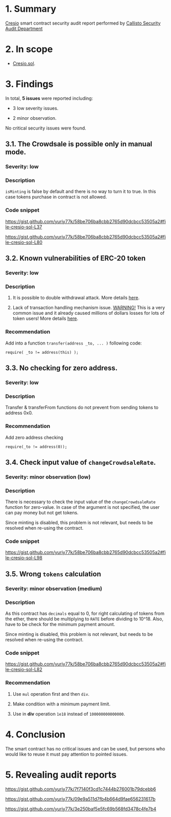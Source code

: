 # 1. Summary

[Cresio](https://etherscan.io/address/0xdb2b3db44820526e7472dea06506b2e40506b3b9#code) smart contract security audit report performed by [Callisto Security Audit Department](https://github.com/EthereumCommonwealth/Auditing)

# 2. In scope

- [Cresio.sol](https://gist.github.com/yuriy77k/58be706ba8cbb2765d90dcbcc53505a2).

# 3. Findings

In total, **5 issues** were reported including:

- 3 low severity issues.

- 2 minor observation.

No critical security issues were found.

## 3.1. The Crowdsale is possible only in manual mode.

### Severity: low

### Description

`isMinting` is false by default and there is no way to turn it to true. In this case tokens purchase in contract is not allowed.

### Code snippet

https://gist.github.com/yuriy77k/58be706ba8cbb2765d90dcbcc53505a2#file-cresio-sol-L37

https://gist.github.com/yuriy77k/58be706ba8cbb2765d90dcbcc53505a2#file-cresio-sol-L80

## 3.2. Known vulnerabilities of ERC-20 token

### Severity: low

### Description

1. It is possible to double withdrawal attack. More details [here](https://docs.google.com/document/d/1YLPtQxZu1UAvO9cZ1O2RPXBbT0mooh4DYKjA_jp-RLM/edit).

2. Lack of transaction handling mechanism issue. [WARNING!](https://gist.github.com/Dexaran/ddb3e89fe64bf2e06ed15fbd5679bd20)  This is a very common issue and it already caused millions of dollars losses for lots of token users! More details [here](https://docs.google.com/document/d/1Feh5sP6oQL1-1NHi-X1dbgT3ch2WdhbXRevDN681Jv4/edit).

### Recommendation

Add into a function `transfer(address _to, ... )` following code:
```
require( _to != address(this) );
```

## 3.3. No checking for zero address.

### Severity: low

### Description

Transfer & transferFrom functions do not prevent from sending tokens to address 0x0.

### Recommendation
Add zero address checking

```
require(_to != address(0));

```

## 3.4. Check input value of `changeCrowdsaleRate`.

### Severity: minor observation (low)

### Description

There is necessary to check the input value of the `changeCrowdsaleRate` function for zero-value. In case of the argument is not specified, the user can pay money but not get tokens.

Since minting is disabled, this problem is not relevant, but needs to be resolved when re-using the contract.

### Code snippet

https://gist.github.com/yuriy77k/58be706ba8cbb2765d90dcbcc53505a2#file-cresio-sol-L98

## 3.5. Wrong `tokens` calculation

### Severity: minor observation (medium)

### Description

As this contract has `decimals` equal to 0, for right calculating of tokens from the ether, there should be multiplying to `RATE` before dividing to 10^18. Also, have to be check for the minimum payment amount.

Since minting is disabled, this problem is not relevant, but needs to be resolved when re-using the contract.

### Code snippet

https://gist.github.com/yuriy77k/58be706ba8cbb2765d90dcbcc53505a2#file-cresio-sol-L82

### Recommendation

1. Use `mul` operation first and then `div`.

2. Make condition with a minimum payment limit.

3. Use in **div** operation `1e18` instead of `100000000000000`.

# 4. Conclusion

The smart contract has no critical issues and can be used, but persons who would like to reuse it must pay attention to pointed issues.

# 5. Revealing audit reports

https://gist.github.com/yuriy77k/7f7140f3cd1c7444b276001b79dcebb6

https://gist.github.com/yuriy77k/09e9a511d7fb4b664d9fae656231617b

https://gist.github.com/yuriy77k/3e250baf5e5fc69b568fd3478c4fe7b4
